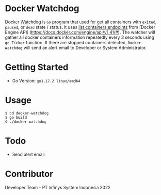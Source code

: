 # Docker Watchdog

Docker Watchdog is `Go` program that used for get all containers with `exited`, `paused`, or `dead` state / status.
It uses [list containers endpoints](https://docs.docker.com/engine/api/v1.41/#operation/ContainerList) from
[Docker Engine API] (https://docs.docker.com/engine/api/v1.41/#).
The watcher will gather all docker containers information repeatedly every 3 seconds using `go Ticker` function.
If there are stopped containers detected, `Docker Watchdog` will send an alert email to Developer or System Administrator.

# Getting Started

* Go Version: `go1.17.2 linux/amd64`

# Usage
```shell
$ cd docker-watchdog
$ go build
$ ./docker-watchdog
```

# Todo

* Send alert email

# Contributor

Developer Team - PT Infinys System Indonesia 2022
